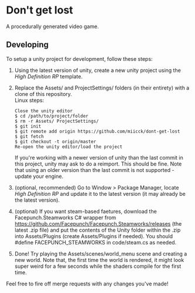 # Don't get lost
A procedurally generated video game.
## Developing
To setup a unity project for development, follow these steps:
1. Using the latest version of unity, create a new unity project using the *High Definition RP* template.
2. Replace the Assets/ and ProjectSettings/ folders (in their entirety) with a clone of this repository. <br>
    Linux steps:
    ~~~~
    Close the unity editor
    $ cd /path/to/project/folder
    $ rm -r Assets/ ProjectSettings/
    $ git init
    $ git remote add origin https://github.com/miicck/dont-get-lost
    $ git fetch
    $ git checkout -t origin/master
    Re-open the unity editor/load the project
    ~~~~
    If you're working with a newer version of unity than the last commit in this project, unity may ask to do a 
    reimport. This should be fine. Note that using an older version than the last commit is not supported - update your engine.
 
3. (optional, recommended) Go to Window > Package Manager, locate *High Definition RP* and update it to the latest version (it may already be the latest version).
4. (optional) If you want steam-based faetures, download the Facepunch.Steamworks C# wrapper from https://github.com/Facepunch/Facepunch.Steamworks/releases (the latest .zip file) and put the contents of the Unity folder within the .zip into Assets/Plugins (create Assets/Plugins if needed). You should #define FACEPUNCH_STEAMWORKS in code/steam.cs as needed.
5. Done! Try playing the Assets/scenes/world_menu scene and creating a new world. Note that, the first time 
the world is rendered, it might look super weird for a few seconds while the shaders compile for the first time.

Feel free to fire off merge requests with any changes you've made!

